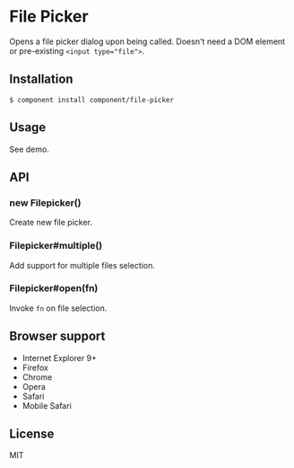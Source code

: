 # File Picker

  Opens a file picker dialog upon being called. Doesn't need a DOM
  element or pre-existing `<input type="file">`.

## Installation

    $ component install component/file-picker

## Usage

  See demo.

## API

### new Filepicker()

  Create new file picker.

### Filepicker#multiple()
  
  Add support for multiple files selection.

### Filepicker#open(fn)

  Invoke `fn` on file selection.

## Browser support

 - Internet Explorer 9+
 - Firefox
 - Chrome
 - Opera
 - Safari
 - Mobile Safari

## License

  MIT
